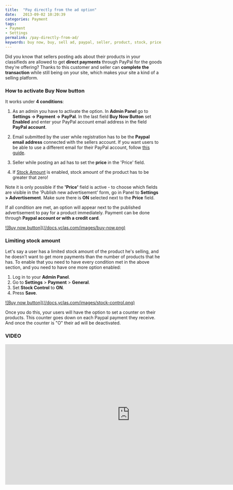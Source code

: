 ```yaml
---
title:  "Pay directly from the ad option"
date:   2013-09-02 10:20:39
categories: Payment
tags: 
- Payment
- Settings
permalink: /pay-directly-from-ad/
keywords: buy now, buy, sell ad, paypal, seller, product, stock, price, sell, transaction, payment
---
```

Did you know that sellers posting ads about their products in your classifieds are allowed to get **direct payments** through PayPal for the goods they're offering? Thanks to this customer and seller can **complete the transaction** while still being on your site, which makes your site a kind of a selling platform. 

### How to activate Buy Now button

It works under **4 conditions**:

1. As an admin you have to activate the option. In **Admin Panel** go to **Settings -> Payment -> PayPal**. In the last field **Buy Now Button** set **Enabled** and enter your PayPal account email address in the field **PayPal account**.

2. Email submitted by the user while registration has to be the **Paypal email address** connected with the sellers account. If you want users to be able to use a different email for their PayPal account, follow [this guide](http://docs.yclas.com/paypal-email-for-sellers/).

3. Seller while posting an ad has to set the **price** in the 'Price' field. 

4. If [Stock Amount](http://docs.yclas.com/pay-directly-from-ad/#limiting-stock-amount) is enabled, stock amount of the product has to be greater that zero! 

Note it is only possible if the **'Price'** field is active - to choose which fields are visible in the 'Publish new advertisement' form, go in Panel to **Settings > Advertisement**. Make sure there is **ON** selected next to the **Price** field.

If all condition are met, an option will appear next to the published advertisement to pay for a product immediately. Payment can be done through **Paypal account or with a credit card**.

<a href="//docs.yclas.com/images/buy-now.png" class="thumbnail gallery-item" data-gallery>
![Buy now button](//docs.yclas.com/images/buy-now.png)
</a>

### Limiting stock amount

Let's say a user has a limited stock amount of the product he's selling, and he doesn't want to get more payments than the number of products that he has. To enable that you need to have every condition met in the above section, and you need to have one more option enabled:

1. Log in to your **Admin Panel**.
2. Go to **Settings** > **Payment** > **General**. 
3. Set **Stock Control** to **ON**. 
4. Press **Save**.

<a href="//docs.yclas.com/images/stock-control.png" class="thumbnail gallery-item" data-gallery>
![Buy now button](//docs.yclas.com/images/stock-control.png)
</a>

Once you do this, your users will have the option to set a counter on their products. This counter goes down on each Paypal payment they receive. And once the counter is "O" their ad will be deactivated.


### VIDEO

<iframe width="800" height="450" src="https://www.youtube.com/embed/CQamQM-PqdE" frameborder="0" allowfullscreen></iframe>